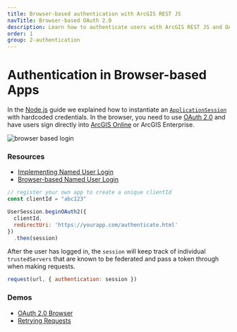 ```yaml
---
title: Browser-based authentication with ArcGIS REST JS
navTitle: Browser-based OAuth 2.0
description: Learn how to authenticate users with ArcGIS REST JS and OAuth 2.0 in a browser.
order: 1
group: 2-authentication
---
```


# Authentication in Browser-based Apps

In the [Node.js](/arcgis-rest-js/guides/node/) guide we explained how to instantiate an [`ApplicationSession`](/arcgis-rest-js/api/auth/ApplicationSession/) with hardcoded credentials. In the browser, you need to use [OAuth 2.0](https://developers.arcgis.com/documentation/core-concepts/security-and-authentication/signing-in-arcgis-online-users/) and have users sign directly into [ArcGIS Online](https://www.arcgis.com) or ArcGIS Enterprise.

![browser based login](https://developers.arcgis.com/documentation/core-concepts/security-and-authentication/images/authorization-screen.png)


### Resources

* [Implementing Named User Login](https://developers.arcgis.com/documentation/core-concepts/security-and-authentication/signing-in-arcgis-online-users/)
* [Browser-based Named User Login](https://developers.arcgis.com/documentation/core-concepts/security-and-authentication/browser-based-user-logins/)

```js
// register your own app to create a unique clientId
const clientId = "abc123"

UserSession.beginOAuth2({
  clientId,
  redirectUri: 'https://yourapp.com/authenticate.html'
})
  .then(session)
```

After the user has logged in, the `session` will keep track of individual `trustedServers` that are known to be federated and pass a token through when making requests.

```js
request(url, { authentication: session })
```

### Demos

* [OAuth 2.0 Browser](https://github.com/Esri/arcgis-rest-js/tree/master/demos/oauth2-browser)
* [Retrying Requests](https://github.com/Esri/arcgis-rest-js/tree/master/demos/oauth2-browser-retry)
